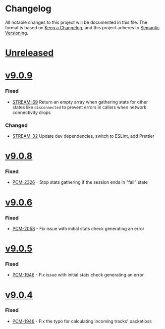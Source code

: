 # Changelog
All notable changes to this project will be documented in this file.
The format is based on [Keep a Changelog](https://keepachangelog.com/en/1.0.0/),
and this project adheres to [Semantic Versioning](https://semver.org/spec/v2.0.0.html).

# [Unreleased](https://github.com/mypurecloud/webrtc-stats-gatherer/compare/v9.0.9...HEAD)

# [v9.0.9](https://github.com/mypurecloud/webrtc-stats-gatherer/compare/v9.0.8...v9.0.9)
### Fixed
* [STREAM-69](https://inindca.atlassian.net/browse/STREAM-69) Return an empty array when gathering stats for other states like `disconnected` to prevent errors in callers when network connectivity drops

### Changed
* [STREAM-32](https://inindca.atlassian.net/browse/STREAM-32) Update dev dependencies, switch to ESLint, add Prettier

# [v9.0.8](https://github.com/mypurecloud/webrtc-stats-gatherer/compare/v9.0.6...v9.0.8)
### Fixed
* [PCM-2326](https://inindca.atlassian.net/browse/PCM-2326) - Stop stats gathering if the session ends in "fail" state

# [v9.0.6](https://github.com/mypurecloud/webrtc-stats-gatherer/compare/v9.0.5...v9.0.6)
### Fixed
* [PCM-2058](https://inindca.atlassian.net/browse/PCM-2058) - Fix issue with initial stats check generating an error

# [v9.0.5](https://github.com/mypurecloud/webrtc-stats-gatherer/compare/v9.0.4...v9.0.5)

### Fixed
* [PCM-1946](https://inindca.atlassian.net/browse/PCM-1946) - Fix issue with initial stats check generating an error

# [v9.0.4](https://github.com/mypurecloud/webrtc-stats-gatherer/compare/v9.0.3...v9.0.4)

### Fixed
* [PCM-1946](https://inindca.atlassian.net/browse/PCM-1946) - Fix the typo for calculating incoming tracks' packetloss
